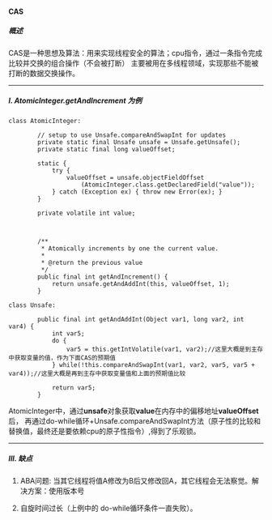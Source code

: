 #### CAS

##### 概述
CAS是一种思想及算法：用来实现线程安全的算法；cpu指令，通过一条指令完成比较并交换的组合操作（不会被打断）
主要被用在多线程领域，实现那些不能被打断的数据交换操作。

---
##### I. AtomicInteger.getAndIncrement 为例
~~~
class AtomicInteger:

        // setup to use Unsafe.compareAndSwapInt for updates
        private static final Unsafe unsafe = Unsafe.getUnsafe();
        private static final long valueOffset;
    
        static {
            try {
                valueOffset = unsafe.objectFieldOffset
                    (AtomicInteger.class.getDeclaredField("value"));
            } catch (Exception ex) { throw new Error(ex); }
        }
    
        private volatile int value;
        
        
        
        /**
         * Atomically increments by one the current value.
         *
         * @return the previous value
         */
        public final int getAndIncrement() {
            return unsafe.getAndAddInt(this, valueOffset, 1);
        }
       
class Unsafe:
        
        public final int getAndAddInt(Object var1, long var2, int var4) {
            int var5;
            do {
                var5 = this.getIntVolatile(var1, var2);//这里大概是到主存中获取变量的值，作为下面CAS的预期值
            } while(!this.compareAndSwapInt(var1, var2, var5, var5 + var4));//这里大概是再到主存中获取变量值和上面的预期值比较
    
            return var5;
        }

~~~
AtomicInteger中，通过**unsafe**对象获取**value**在内存中的偏移地址**valueOffset**后，
再通过do-while循环+Unsafe.compareAndSwapInt方法（原子性的比较和替换值，最终还是要依赖cpu的原子性指令）,得到了乐观锁。

---
##### III. 缺点
1. ABA问题: 当其它线程将值A修改为B后又修改回A，其它线程会无法察觉。解决方案：使用版本号

2. 自旋时间过长（上例中的 do-while循环条件一直失败）。


